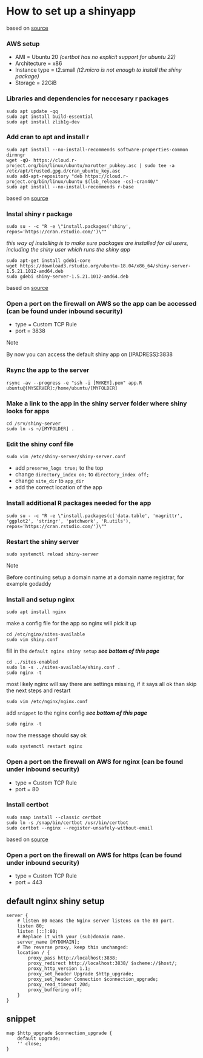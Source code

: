 # How to set up a shinyapp
based on [source](https://www.charlesbordet.com/en/guide-shiny-aws/#how-to-install-shiny-server)

### AWS setup
- AMI = Ubuntu 20 *(certbot has no explicit support for ubuntu 22)*
- Architecture = x86
- Instance type = t2.small *(t2.micro is not enough to install the shiny package)*
- Storage = 22GiB 

### Libraries and dependencies for neccesary r packages
```
sudo apt update -qq
sudo apt install build-essential
sudo apt install zlib1g-dev
```

### Add cran to apt and install r
```
sudo apt install --no-install-recommends software-properties-common dirmngr
wget -qO- https://cloud.r-project.org/bin/linux/ubuntu/marutter_pubkey.asc | sudo tee -a /etc/apt/trusted.gpg.d/cran_ubuntu_key.asc
sudo add-apt-repository "deb https://cloud.r-project.org/bin/linux/ubuntu $(lsb_release -cs)-cran40/"
sudo apt install --no-install-recommends r-base
```
based on [source](https://cloud.r-project.org/bin/linux/ubuntu/)

### Instal shiny r package
```
sudo su - -c "R -e \"install.packages('shiny', repos='https://cran.rstudio.com/')\""
```

*this way of installing is to make sure packages are installed for all users, including the shiny user which runs the shiny app*

```
sudo apt-get install gdebi-core
wget https://download3.rstudio.org/ubuntu-18.04/x86_64/shiny-server-1.5.21.1012-amd64.deb
sudo gdebi shiny-server-1.5.21.1012-amd64.deb
```
based on [source](https://posit.co/download/shiny-server/)

### Open a port on the firewall on AWS so the app can be accessed (can be found under inbound security)
- type = Custom TCP Rule
- port = 3838

> [!NOTE]
> By now you can access the default shiny app on [IPADRESS]:3838


### Rsync the app to the server
```
rsync -av --progress -e "ssh -i [MYKEY].pem" app.R ubuntu@[MYSERVER]:/home/ubuntu/[MYFOLDER]
```

### Make a link to the app in the shiny server folder where shiny looks for apps
```
cd /srv/shiny-server
sudo ln -s ~/[MYFOLDER] .
```

### Edit the shiny conf file 
```
sudo vim /etc/shiny-server/shiny-server.conf
```
- add `preserve_logs true;` to the top 
- change `directory_index on;` to `directory_index off;`
- change `site_dir` to `app_dir`
- add the correct location of the app

### Install additional R packages needed for the app
```
sudo su - -c "R -e \"install.packages(c('data.table', 'magrittr', 'ggplot2', 'stringr', 'patchwork', 'R.utils'), repos='https://cran.rstudio.com/')\""
```

### Restart the shiny server
```
sudo systemctl reload shiny-server
```

> [!NOTE]
> Before continuing setup a domain name at a domain name registrar, for example godaddy

### Install and setup nginx
```
sudo apt install nginx
```

make a config file for the app so nginx will pick it up
```
cd /etc/nginx/sites-available
sudo vim shiny.conf
```
fill in the `default nginx shiny setup` ***see bottom of this page***

```
cd ../sites-enabled
sudo ln -s ../sites-available/shiny.conf .
sudo nginx -t
```

most likely nginx will say there are settings missing, if it says all ok than skip the next steps and restart

```
sudo vim /etc/nginx/nginx.conf
```
add `snippet` to the nginx config ***see bottom of this page***
```
sudo nginx -t
```
now the message should say ok

```
sudo systemctl restart nginx
```

### Open a port on the firewall on AWS for nginx (can be found under inbound security)

- type = Custom TCP Rule
- port = 80

### Install certbot
```
sudo snap install --classic certbot
sudo ln -s /snap/bin/certbot /usr/bin/certbot
sudo certbot --nginx --register-unsafely-without-email
```
based on [source](https://certbot.eff.org/instructions)

### Open a port on the firewall on AWS for https (can be found under inbound security)

- type = Custom TCP Rule
- port = 443

## default nginx shiny setup
```
server {
    # listen 80 means the Nginx server listens on the 80 port.
    listen 80;
    listen [::]:80;
    # Replace it with your (sub)domain name.
    server_name [MYDOMAIN];
    # The reverse proxy, keep this unchanged:
    location / {
        proxy_pass http://localhost:3838;
        proxy_redirect http://localhost:3838/ $scheme://$host/;
        proxy_http_version 1.1;
        proxy_set_header Upgrade $http_upgrade;
        proxy_set_header Connection $connection_upgrade;
        proxy_read_timeout 20d;
        proxy_buffering off;
    }
}
```

## snippet
```
map $http_upgrade $connection_upgrade {
    default upgrade;
    '' close;
}
```
